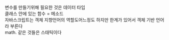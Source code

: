 변수를 만들기위해 필요한 것은 데이터 타입  
클래스 안에 있는 함수 = 메소드  
자바스크립트는 객체 지향언어의 역할도어느정도 하지만 한계가 있어서 객체 기반 언어라 부른다  
math. 같은 것들은 스태틱이다  
